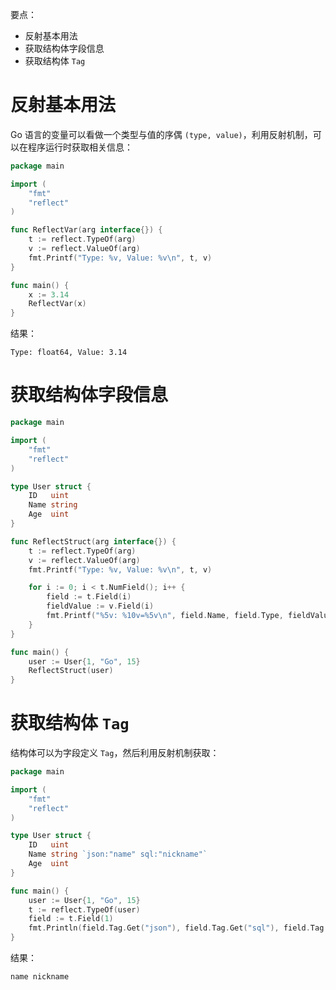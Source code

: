 要点：

- 反射基本用法
- 获取结构体字段信息
- 获取结构体 `Tag`



# 反射基本用法

Go 语言的变量可以看做一个类型与值的序偶 `(type, value)`，利用反射机制，可以在程序运行时获取相关信息：

```go
package main

import (
	"fmt"
	"reflect"
)

func ReflectVar(arg interface{}) {
	t := reflect.TypeOf(arg)
	v := reflect.ValueOf(arg)
	fmt.Printf("Type: %v, Value: %v\n", t, v)
}

func main() {
	x := 3.14
	ReflectVar(x)
}
```

结果：

```shell
Type: float64, Value: 3.14
```

# 获取结构体字段信息

```go
package main

import (
	"fmt"
	"reflect"
)

type User struct {
	ID   uint
	Name string
	Age  uint
}

func ReflectStruct(arg interface{}) {
	t := reflect.TypeOf(arg)
	v := reflect.ValueOf(arg)
	fmt.Printf("Type: %v, Value: %v\n", t, v)

	for i := 0; i < t.NumField(); i++ {
		field := t.Field(i)
		fieldValue := v.Field(i)
		fmt.Printf("%5v: %10v=%5v\n", field.Name, field.Type, fieldValue)
	}
}

func main() {
	user := User{1, "Go", 15}
	ReflectStruct(user)
}
```

# 获取结构体 `Tag`

结构体可以为字段定义 `Tag`，然后利用反射机制获取：

```go
package main

import (
	"fmt"
	"reflect"
)

type User struct {
	ID   uint
	Name string `json:"name" sql:"nickname"`
	Age  uint
}

func main() {
	user := User{1, "Go", 15}
	t := reflect.TypeOf(user)
	field := t.Field(1)
	fmt.Println(field.Tag.Get("json"), field.Tag.Get("sql"), field.Tag.Get("fmt"))
}
```

结果：

```shell
name nickname 
```
